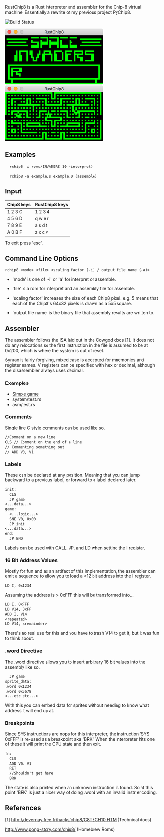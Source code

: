 RustChip8 is a Rust interpreter and assembler for the Chip-8 virtual machine.
Essentially a rewrite of my previous project PyChip8.

![Build Status](https://github.com/davidspickett/rustchip8/workflows/github_actions/badge.svg)

![INVADERS](/screenshots/invaders.png) <img height="10" hspace="10"/> ![BLINKY](/screenshots/blinky.png)

Examples
--------
```
  rchip8 -i roms/INVADERS 10 (interpret)
  
  rchip8 -a example.s example.0 (assemble)
```
    
Input
-----

|Chip8 keys  |RustChip8 keys|
|------------|------------|
|1	2	3	C|1 2 3 4     |
|4	5	6	D|q w e r     |
|7	8	9	E|a s d f     |
|A	0	B	F|z x c v     |

To exit press 'esc'.

Command Line Options
--------------------

```
rchip8 <mode> <file> <scaling factor (-i) / output file name (-a)>
```

* 'mode' is one of '-i' or 'a' for interpret or assemble.

* 'file' is a rom for interpret and an assembly file for assemble.

* 'scaling factor' increases the size of each Chip8 pixel.
e.g. 5 means that each of the Chip8's 64x32 pixels is drawn as
a 5x5 square.

* 'output file name' is the binary file that assembly results
are written to.

Assembler
---------

The assembler follows the ISA laid out in the Cowgod docs [1].
It does not do any relocations so the first instruction in the file
is assumed to be at 0x200, which is where the system is out of reset.

Syntax is fairly forgiving, mixed case is accepted for mnemonics and
register names. V registers can be specified with hex or decimal, although
the disassembler always uses decimal.

### Examples

* [Simple game](https://github.com/DavidSpickett/RustChip8/tree/master/asm_example)
* system/test.rs
* asm/test.rs

### Comments

Single line C style comments can be used like so.

```
//Comment on a new line
CLS // Comment on the end of a line
// Commenting something out
// ADD V0, V1
```

### Labels
These can be declared at any position. Meaning that you
can jump backward to a previous label, or forward to a label
declared later.

```
init:
  CLS
  JP game
<...data...>
game:
  <...logic...>
  SNE V0, 0x00
  JP init
<...data...>
end:
  JP END
```

Labels can be used with CALL, JP, and LD when setting the I register.

### 16 Bit Address Values

Mostly for fun and as an artifact of this implementation, the assembler
can emit a sequence to allow you to load a >12 bit address into the I register.

```
LD I, 0x1234
```

Assuming the address is > 0xFFF this will be transformed into...

```
LD I, 0xFFF
LD V14, 0xFF
ADD I, V14
<repeated>
LD V14, <remainder>
```

There's no real use for this and you have to trash V14 to get it,
but it was fun to think about.

### .word Directive

The .word directive allows you to insert arbitrary 16 bit values
into the assembly like so.

```
  JP game
sprite_data:
.word 0x1234
.word 0x5678
<...etc etc...>
```

With this you can embed data for sprites without needing to know
what address it will end up at.

### Breakpoints

Since SYS instructions are nops for this interpreter, the instruction
'SYS 0xFFF' is re-used as a breakpoint aka 'BRK'. When the interpreter
hits one of these it will print the CPU state and then exit.

```
fn:
  CLS
  ADD V0, V1
  RET
  //Shouldn't get here
  BRK
```

The state is also printed when an unknown instruction is found. So at
this point 'BRK' is just a nicer way of doing .word with an invalid
instr encoding.

References
----------

[1] http://devernay.free.fr/hacks/chip8/C8TECH10.HTM (Technical docs)

http://www.pong-story.com/chip8/ (Homebrew Roms)
